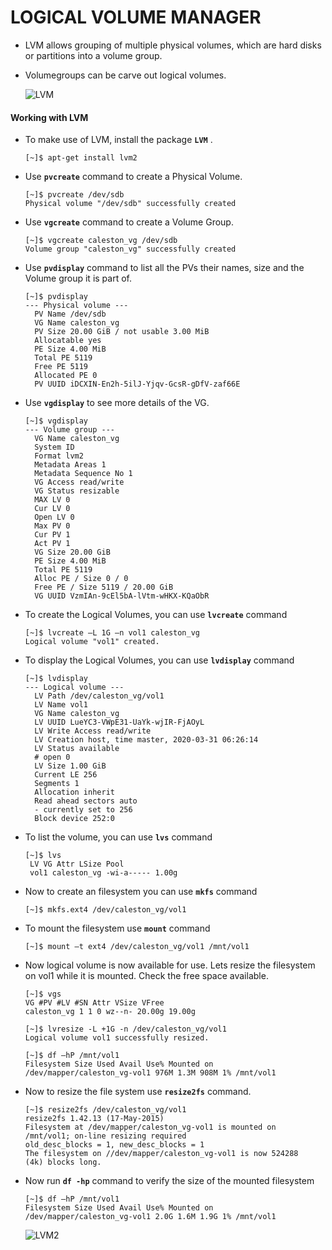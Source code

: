 # LOGICAL VOLUME MANAGER

 
 - LVM allows grouping of multiple physical volumes, which are hard disks or partitions into a volume group.
 - Volumegroups can be carve out logical volumes.

   ![LVM](../../images/lvm.PNG)

  #### Working with LVM

  - To make use of LVM, install the package **`LVM`** .

    ```
    [~]$ apt-get install lvm2
    ```

  - Use **`pvcreate`** command to create a Physical Volume.

    ```
    [~]$ pvcreate /dev/sdb
    Physical volume "/dev/sdb" successfully created
    ```

  - Use **`vgcreate`** command to create a Volume Group.

    ```
    [~]$ vgcreate caleston_vg /dev/sdb
    Volume group "caleston_vg" successfully created
    ```

  - Use **`pvdisplay`** command to list all the PVs their names, size and the Volume group it is part of.

    ```
    [~]$ pvdisplay
    --- Physical volume ---
      PV Name /dev/sdb
      VG Name caleston_vg
      PV Size 20.00 GiB / not usable 3.00 MiB
      Allocatable yes
      PE Size 4.00 MiB
      Total PE 5119
      Free PE 5119
      Allocated PE 0
      PV UUID iDCXIN-En2h-5ilJ-Yjqv-GcsR-gDfV-zaf66E
    ```

  - Use **`vgdisplay`**  to see more details of the VG. 

    ```
    [~]$ vgdisplay
    --- Volume group ---
      VG Name caleston_vg
      System ID
      Format lvm2
      Metadata Areas 1
      Metadata Sequence No 1
      VG Access read/write
      VG Status resizable
      MAX LV 0
      Cur LV 0
      Open LV 0
      Max PV 0
      Cur PV 1
      Act PV 1
      VG Size 20.00 GiB
      PE Size 4.00 MiB
      Total PE 5119
      Alloc PE / Size 0 / 0
      Free PE / Size 5119 / 20.00 GiB
      VG UUID VzmIAn-9cEl5bA-lVtm-wHKX-KQaObR
    ```
    
  - To create the Logical Volumes, you can use **`lvcreate`** command

    ```
    [~]$ lvcreate –L 1G –n vol1 caleston_vg
    Logical volume "vol1" created.
    ```

  - To display the Logical Volumes, you can use **`lvdisplay`** command

    ```
    [~]$ lvdisplay
    --- Logical volume ---
      LV Path /dev/caleston_vg/vol1
      LV Name vol1
      VG Name caleston_vg
      LV UUID LueYC3-VWpE31-UaYk-wjIR-FjAOyL
      LV Write Access read/write
      LV Creation host, time master, 2020-03-31 06:26:14
      LV Status available
      # open 0
      LV Size 1.00 GiB
      Current LE 256
      Segments 1
      Allocation inherit
      Read ahead sectors auto
      - currently set to 256
      Block device 252:0
    ```

  - To list the volume, you can use **`lvs`** command

    ```
    [~]$ lvs
     LV VG Attr LSize Pool
     vol1 caleston_vg -wi-a----- 1.00g
    ```
 
  - Now to create an filesystem you can use **`mkfs`** command

    ```
    [~]$ mkfs.ext4 /dev/caleston_vg/vol1
    ```

  - To mount the filesystem use **`mount`** command

    ```
    [~]$ mount –t ext4 /dev/caleston_vg/vol1 /mnt/vol1
    ```

  - Now logical volume is now available for use. Lets resize the filesystem on vol1 while it is mounted. Check the free space available.

    ```
    [~]$ vgs
    VG #PV #LV #SN Attr VSize VFree
    caleston_vg 1 1 0 wz--n- 20.00g 19.00g
    ```

    ```
    [~]$ lvresize -L +1G -n /dev/caleston_vg/vol1
    Logical volume vol1 successfully resized.
    ```

    ```
    [~]$ df –hP /mnt/vol1
    Filesystem Size Used Avail Use% Mounted on
    /dev/mapper/caleston_vg-vol1 976M 1.3M 908M 1% /mnt/vol1
    ```

  - Now to resize the file system use **`resize2fs`** command.

    ```
    [~]$ resize2fs /dev/caleston_vg/vol1
    resize2fs 1.42.13 (17-May-2015)
    Filesystem at /dev/mapper/caleston_vg-vol1 is mounted on
    /mnt/vol1; on-line resizing required
    old_desc_blocks = 1, new_desc_blocks = 1
    The filesystem on //dev/mapper/caleston_vg-vol1 is now 524288
    (4k) blocks long.
    ```

   - Now run **`df -hp`** command to verify the size of the mounted filesystem

     ```
     [~]$ df –hP /mnt/vol1
     Filesystem Size Used Avail Use% Mounted on
     /dev/mapper/caleston_vg-vol1 2.0G 1.6M 1.9G 1% /mnt/vol1
     ```

     ![LVM2](../../images/lvm2.PNG)

